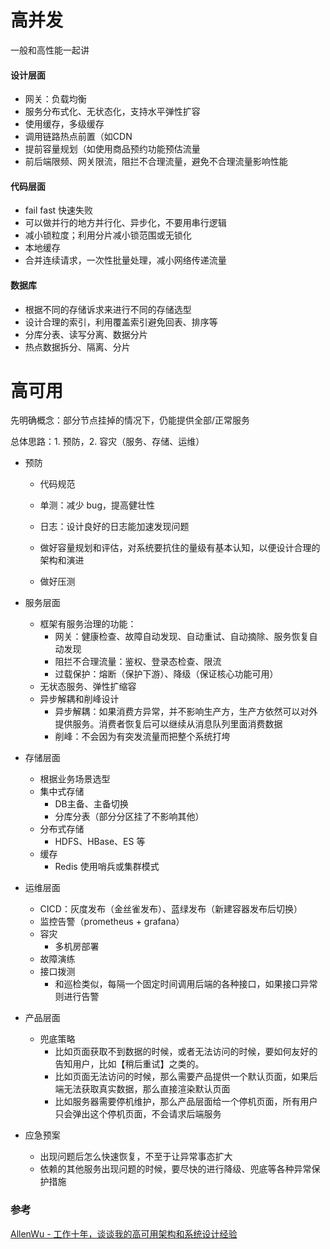 # 高并发

一般和高性能一起讲

#### 设计层面

- 网关：负载均衡
- 服务分布式化、无状态化，支持水平弹性扩容
- 使用缓存，多级缓存
- 调用链路热点前置（如CDN
- 提前容量规划（如使用商品预约功能预估流量
- 前后端限频、网关限流，阻拦不合理流量，避免不合理流量影响性能



#### 代码层面

- fail fast 快速失败
- 可以做并行的地方并行化、异步化，不要用串行逻辑
- 减小锁粒度；利用分片减小锁范围或无锁化
- 本地缓存
- 合并连续请求，一次性批量处理，减小网络传递流量



#### 数据库

- 根据不同的存储诉求来进行不同的存储选型
- 设计合理的索引，利用覆盖索引避免回表、排序等
- 分库分表、读写分离、数据分片
- 热点数据拆分、隔离、分片



# 高可用

先明确概念：部分节点挂掉的情况下，仍能提供全部/正常服务

总体思路：1. 预防，2. 容灾（服务、存储、运维）

- 预防
  - 代码规范
  - 单测：减少 bug，提高健壮性
  - 日志：设计良好的日志能加速发现问题
  
  - 做好容量规划和评估，对系统要抗住的量级有基本认知，以便设计合理的架构和演进
  - 做好压测
  
- 服务层面
  - 框架有服务治理的功能：
      - 网关：健康检查、故障自动发现、自动重试、自动摘除、服务恢复自动发现
      - 阻拦不合理流量：鉴权、登录态检查、限流
      - 过载保护：熔断（保护下游）、降级（保证核心功能可用）
  - 无状态服务、弹性扩缩容
  - 异步解耦和削峰设计
      - 异步解耦：如果消费方异常，并不影响生产方，生产方依然可以对外提供服务。消费者恢复后可以继续从消息队列里面消费数据
      - 削峰：不会因为有突发流量而把整个系统打垮
  
- 存储层面
  - 根据业务场景选型
  - 集中式存储
    - DB主备、主备切换
    - 分库分表（部分分区挂了不影响其他）
  - 分布式存储
    - HDFS、HBase、ES 等
  - 缓存
    - Redis 使用哨兵或集群模式
  
- 运维层面
  - CICD：灰度发布（金丝雀发布）、蓝绿发布（新建容器发布后切换）
  - 监控告警（prometheus + grafana）
  - 容灾
    - 多机房部署
  - 故障演练
  - 接口拨测
    - 和巡检类似，每隔一个固定时间调用后端的各种接口，如果接口异常则进行告警
  
- 产品层面
  - 兜底策略
    - 比如页面获取不到数据的时候，或者无法访问的时候，要如何友好的告知用户，比如【稍后重试】之类的。
    - 比如页面无法访问的时候，那么需要产品提供一个默认页面，如果后端无法获取真实数据，那么直接渲染默认页面
    - 比如服务器需要停机维护，那么产品层面给一个停机页面，所有用户只会弹出这个停机页面，不会请求后端服务
  
- 应急预案
  - 出现问题后怎么快速恢复，不至于让异常事态扩大
  - 依赖的其他服务出现问题的时候，要尽快的进行降级、兜底等各种异常保护措施



### 参考

[AllenWu - 工作十年，谈谈我的高可用架构和系统设计经验](https://mp.weixin.qq.com/s?__biz=MzkyNTI5NTQ1NQ==&mid=2247511260&idx=1&sn=74b94bfb54993cef6d92d00471cc20c7&chksm=c1ca5aecf6bdd3fa7da88ac44ca21fd6ae792afc8ab0e9ac6ea17c4528dac9182d54b0b427d4&scene=126&sessionid=0)